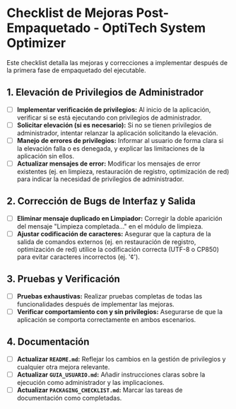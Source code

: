 # Checklist de Mejoras Post-Empaquetado - OptiTech System Optimizer

Este checklist detalla las mejoras y correcciones a implementar después de la primera fase de empaquetado del ejecutable.

## 1. Elevación de Privilegios de Administrador

- [ ] **Implementar verificación de privilegios:** Al inicio de la aplicación, verificar si se está ejecutando con privilegios de administrador.
- [ ] **Solicitar elevación (si es necesario):** Si no se tienen privilegios de administrador, intentar relanzar la aplicación solicitando la elevación.
- [ ] **Manejo de errores de privilegios:** Informar al usuario de forma clara si la elevación falla o es denegada, y explicar las limitaciones de la aplicación sin ellos.
- [ ] **Actualizar mensajes de error:** Modificar los mensajes de error existentes (ej. en limpieza, restauración de registro, optimización de red) para indicar la necesidad de privilegios de administrador.

## 2. Corrección de Bugs de Interfaz y Salida

- [ ] **Eliminar mensaje duplicado en Limpiador:** Corregir la doble aparición del mensaje "Limpieza completada..." en el módulo de limpieza.
- [ ] **Ajustar codificación de caracteres:** Asegurar que la captura de la salida de comandos externos (ej. en restauración de registro, optimización de red) utilice la codificación correcta (UTF-8 o CP850) para evitar caracteres incorrectos (ej. '¢').

## 3. Pruebas y Verificación

- [ ] **Pruebas exhaustivas:** Realizar pruebas completas de todas las funcionalidades después de implementar las mejoras.
- [ ] **Verificar comportamiento con y sin privilegios:** Asegurarse de que la aplicación se comporta correctamente en ambos escenarios.

## 4. Documentación

- [ ] **Actualizar `README.md`:** Reflejar los cambios en la gestión de privilegios y cualquier otra mejora relevante.
- [ ] **Actualizar `GUIA_USUARIO.md`:** Añadir instrucciones claras sobre la ejecución como administrador y las implicaciones.
- [ ] **Actualizar `PACKAGING_CHECKLIST.md`:** Marcar las tareas de documentación como completadas.